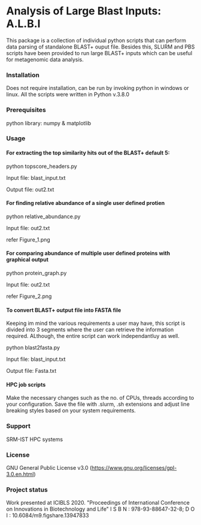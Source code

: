 # Analysis of Large Blast Inputs: A.L.B.I

This package is a collection of individual python scripts that can perform data parsing of standalone BLAST+ ouput file. Besides this, SLURM and PBS scripts have been provided to run large BLAST+ inputs which can be useful for metagenomic data analysis.


### Installation

Does not require installation, can be run by invoking python in windows or linux. All the scripts were written in Python v.3.8.0

### Prerequisites

python library: numpy & matplotlib 

### Usage

#### For extracting the top similarity hits out of the BLAST+ default 5:

python topscore_headers.py

Input file: blast_input.txt 

Output file: out2.txt
  
#### For finding relative abundance of a single user defined protien

python relative_abundance.py

Input file: out2.txt

refer Figure_1.png

#### For comparing abundance of multiple user defined proteins with graphical output

python protein_graph.py

Input file: out2.txt

refer Figure_2.png

#### To convert BLAST+ output file into FASTA file

Keeping im mind the various requirements a user may have, this script is divided into 3 segments where the user can retrieve the information required. ALthough, the entire script can work independantluy as well. 

python blast2fasta.py

Input file: blast_input.txt

Output file: Fasta.txt  


#### HPC job scripts

Make the necessary changes such as the no. of CPUs, threads according to your configuration. Save the file with .slurm, .sh extensions and adjust line breaking styles based on your system requirements. 

### Support

SRM-IST HPC systems

### License

GNU General Public License v3.0 (https://www.gnu.org/licenses/gpl-3.0.en.html)


### Project status
Work presented at ICIBLS 2020. "Proceedings of International Conference on  Innovations in Biotechnology and Life" 
I S B N : 978-93-88647-32-8; D O I : 10.6084/m9.figshare.13947833


